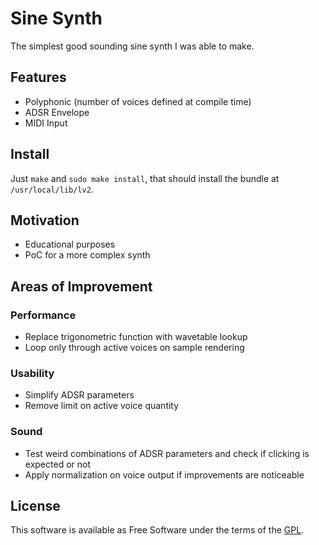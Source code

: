 Sine Synth
===========

The simplest good sounding sine synth I was able to make.

Features
--------

- Polyphonic (number of voices defined at compile time)
- ADSR Envelope
- MIDI Input

Install
-------

Just `make` and `sudo make install`, that should install the bundle at `/usr/local/lib/lv2`.

Motivation
----------

- Educational purposes
- PoC for a more complex synth

Areas of Improvement
--------------------

### Performance

- Replace trigonometric function with wavetable lookup
- Loop only through active voices on sample rendering

### Usability

- Simplify ADSR parameters
- Remove limit on active voice quantity

### Sound

- Test weird combinations of ADSR parameters and check if clicking is expected or not
- Apply normalization on voice output if improvements are noticeable

License
-------

This software is available as Free Software under the terms of the [GPL](https://opensource.org/licenses/GPL-3.0).
